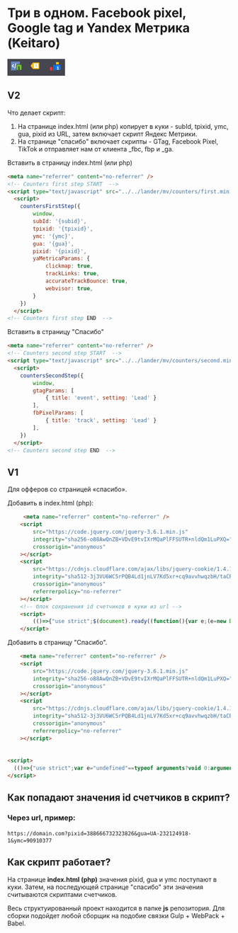 # Три в одном. Facebook pixel, Google tag и Yandex Метрика (Keitaro)

![counters_Pic](counters_Pic.png)

## V2

Что делает скрипт:

1. На странице index.html (или php) копирует в куки - subId, tpixid, ymc, gua, pixid из URL, затем включает скрипт Яндекс Метрики.
2. На странице "спасибо" включает скрипты - GTag, Facebook Pixel, TikTok и отправляет нам от клиента _fbc, fbp и _ga.



Вставить в страницу index.html (или php)

```html
<meta name="referrer" content="no-referrer" />
<!-- Counters first step START  -->
<script type="text/javascript" src="../../lander/mv/counters/first.min.js"></script>
  <script>
    countersFirstStep({
		window,
		subId: '{subid}',
		tpixid: '{tpixid}',
		ymc: '{ymc}',
		gua: '{gua}',
		pixid: '{pixid}',
		yaMetricaParams: {
			clickmap: true,
			trackLinks: true,
			accurateTrackBounce: true,
			webvisor: true,
		}
	})
  </script>
<!-- Counters first step END  -->
```

Вставить в страницу "Спасибо"

```html
<meta name="referrer" content="no-referrer" />
<!-- Counters second step START  -->
<script type="text/javascript" src="../../lander/mv/counters/second.min.js"></script>
  <script>
    countersSecondStep({
		window,
		gtagParams: [
            { title: 'event', setting: 'Lead' }
        ],
		fbPixelParams: [
            { title: 'track', setting: 'Lead' }
        ],
	})
  </script>
<!-- Counters second step END  -->
```



## V1

Для офферов со страницей «спасибо».  

Добавить в index.html (php):

```html
     <meta name="referrer" content="no-referrer" />
	<script
		src="https://code.jquery.com/jquery-3.6.1.min.js"
		integrity="sha256-o88AwQnZB+VDvE9tvIXrMQaPlFFSUTR+nldQm1LuPXQ="
		crossorigin="anonymous"
	></script>
	<script
		src="https://cdnjs.cloudflare.com/ajax/libs/jquery-cookie/1.4.1/jquery.cookie.min.js"
		integrity="sha512-3j3VU6WC5rPQB4Ld1jnLV7Kd5xr+cq9avvhwqzbH/taCRNURoeEpoPBK9pDyeukwSxwRPJ8fDgvYXd6SkaZ2TA=="
		crossorigin="anonymous"
		referrerpolicy="no-referrer"
	></script>
	<!-- блок сохранения id счетчиков в куки из url -->
	<script>
		(()=>{"use strict";$(document).ready((function(){var e;(e=new Date).setTime(e.getTime()+432e6),1==!"{gua}".includes("{")&&$.cookie("gua","{gua}",{expires:e,path:"/"}),1==!"{pixid}".includes("{")&&$.cookie("pixid","{pixid}",{expires:e,path:"/"}),1==!"{ymc}".includes("{")&&$.cookie("ymc","{ymc}",{expires:e,path:"/"})}))})();
	</script>
```

Добавить в страницу "Спасибо". 

```html
	<meta name="referrer" content="no-referrer" />
	<script
		src="https://code.jquery.com/jquery-3.6.1.min.js"
		integrity="sha256-o88AwQnZB+VDvE9tvIXrMQaPlFFSUTR+nldQm1LuPXQ="
		crossorigin="anonymous"
	></script>
	<script
		src="https://cdnjs.cloudflare.com/ajax/libs/jquery-cookie/1.4.1/jquery.cookie.min.js"
		integrity="sha512-3j3VU6WC5rPQB4Ld1jnLV7Kd5xr+cq9avvhwqzbH/taCRNURoeEpoPBK9pDyeukwSxwRPJ8fDgvYXd6SkaZ2TA=="
		crossorigin="anonymous"
		referrerpolicy="no-referrer"
	></script>


<script>
  (()=>{"use strict";var e="undefined"==typeof arguments?void 0:arguments;$(document).ready((function(){var o;o=$.cookie("gua")?$.cookie("gua"):void 0,$.getScript("https://www.googletagmanager.com/gtag/js?id=".concat(o)).done((function(){window.dataLayer=window.dataLayer||[];var o=function(){return dataLayer.push(e)};o(new Date),o(),o(),console.log("GTAG Success")})).fail((function(){console.log("GTAG Err")})),function(){try{var e,o,t,c=$.cookie("pixid")?$.cookie("pixid"):void 0,n=window,a=document,r="script";if(n.fbq)return;e=n.fbq=function(){e.callMethod?e.callMethod.apply(e,arguments):e.queue.push(arguments)},n._fbq||(n._fbq=e),e.push=e,e.loaded=!0,e.version="2.0",e.queue=[],(o=a.createElement(r)).async=!0,o.src="https://connect.facebook.net/en_US/fbevents.js",(t=a.getElementsByTagName(r)[0]).parentNode.insertBefore(o,t),fbq("init",c),fbq("track","Lead"),console.log("Facebook Pixel Success")}catch(r){console.log("Facebook Pixel Err")}}(),function(){try{var e,o,t=$.cookie("ymc")?$.cookie("ymc"):void 0,c=window,n=document,a="script",r="https://mc.yandex.ru/metrika/tag.js";c.ym=c.ym||function(){(c.ym.a=c.ym.a||[]).push(arguments)},c.ym.l=1*new Date;for(var i=0;i<document.scripts.length;i++)if(document.scripts[i].src===r)return;e=n.createElement(a),o=n.getElementsByTagName(a)[0],e.async=1,e.src=r,o.parentNode.insertBefore(e,o),ym(t,"init",{clickmap:!0,trackLinks:!0,accurateTrackBounce:!0}),console.log("Яндекс Метрика Success")}catch(n){console.log("Яндекс Метрика Err")}}()}))})();
</script>
```

## Как попадают значения id счетчиков в скрипт?

### Через url, пример:

```url
https://domain.com?pixid=388666732323826&gua=UA-232124918-1&ymc=90910377
```

 

## Как скрипт работает?

На странице **index.html (php)** значения pixid, gua и ymc поступают в куки. Затем, на последующей странице "спасибо" эти значения считываются скриптами счетчиков. 

Весь структуированный проект находится в папке **js** репозитория. Для сборки подойдет любой сборщик на подобие связки Gulp + WebPack + Babel.

